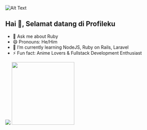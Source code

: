 ![Alt Text](https://user-images.githubusercontent.com/69864986/160632746-f60ebe1d-1d4f-4cee-b066-39892799eec8.gif)

## Hai 👋, Selamat datang di Profileku

- 💬 Ask me about Ruby
- 😄 Pronouns: He/Him
- 🌱 I’m currently learning NodeJS, Ruby on Rails, Laravel
- ⚡ Fun fact: Anime Lovers & Fullstack Development Enthusiast

<img src="https://github-readme-stats.vercel.app/api?username=aphrodeosubarno&theme=radical&show_icons=true" /> <img src="https://github-readme-stats.vercel.app/api/top-langs/?username=aphrodeosubarno&theme=radical&layout=compact" height="196px" />
